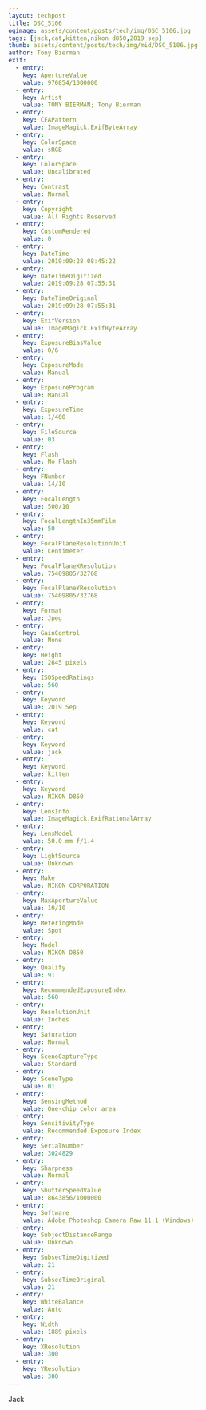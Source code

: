 ```yaml
---
layout: techpost
title: DSC_5106
ogimage: assets/content/posts/tech/img/DSC_5106.jpg
tags: [jack,cat,kitten,nikon d850,2019 sep]
thumb: assets/content/posts/tech/img/mid/DSC_5106.jpg
author: Tony Bierman
exif:
  - entry:
    key: ApertureValue
    value: 970854/1000000
  - entry:
    key: Artist
    value: TONY BIERMAN; Tony Bierman
  - entry:
    key: CFAPattern
    value: ImageMagick.ExifByteArray
  - entry:
    key: ColorSpace
    value: sRGB
  - entry:
    key: ColorSpace
    value: Uncalibrated
  - entry:
    key: Contrast
    value: Normal
  - entry:
    key: Copyright
    value: All Rights Reserved
  - entry:
    key: CustomRendered
    value: 0
  - entry:
    key: DateTime
    value: 2019:09:28 08:45:22
  - entry:
    key: DateTimeDigitized
    value: 2019:09:28 07:55:31
  - entry:
    key: DateTimeOriginal
    value: 2019:09:28 07:55:31
  - entry:
    key: ExifVersion
    value: ImageMagick.ExifByteArray
  - entry:
    key: ExposureBiasValue
    value: 0/6
  - entry:
    key: ExposureMode
    value: Manual
  - entry:
    key: ExposureProgram
    value: Manual
  - entry:
    key: ExposureTime
    value: 1/400
  - entry:
    key: FileSource
    value: 03
  - entry:
    key: Flash
    value: No Flash
  - entry:
    key: FNumber
    value: 14/10
  - entry:
    key: FocalLength
    value: 500/10
  - entry:
    key: FocalLengthIn35mmFilm
    value: 50
  - entry:
    key: FocalPlaneResolutionUnit
    value: Centimeter
  - entry:
    key: FocalPlaneXResolution
    value: 75409805/32768
  - entry:
    key: FocalPlaneYResolution
    value: 75409805/32768
  - entry:
    key: Format
    value: Jpeg
  - entry:
    key: GainControl
    value: None
  - entry:
    key: Height
    value: 2645 pixels
  - entry:
    key: ISOSpeedRatings
    value: 560
  - entry:
    key: Keyword
    value: 2019 Sep
  - entry:
    key: Keyword
    value: cat
  - entry:
    key: Keyword
    value: jack
  - entry:
    key: Keyword
    value: kitten
  - entry:
    key: Keyword
    value: NIKON D850
  - entry:
    key: LensInfo
    value: ImageMagick.ExifRationalArray
  - entry:
    key: LensModel
    value: 50.0 mm f/1.4
  - entry:
    key: LightSource
    value: Unknown
  - entry:
    key: Make
    value: NIKON CORPORATION
  - entry:
    key: MaxApertureValue
    value: 10/10
  - entry:
    key: MeteringMode
    value: Spot
  - entry:
    key: Model
    value: NIKON D850
  - entry:
    key: Quality
    value: 91
  - entry:
    key: RecommendedExposureIndex
    value: 560
  - entry:
    key: ResolutionUnit
    value: Inches
  - entry:
    key: Saturation
    value: Normal
  - entry:
    key: SceneCaptureType
    value: Standard
  - entry:
    key: SceneType
    value: 01
  - entry:
    key: SensingMethod
    value: One-chip color area
  - entry:
    key: SensitivityType
    value: Recommended Exposure Index
  - entry:
    key: SerialNumber
    value: 3024829
  - entry:
    key: Sharpness
    value: Normal
  - entry:
    key: ShutterSpeedValue
    value: 8643856/1000000
  - entry:
    key: Software
    value: Adobe Photoshop Camera Raw 11.1 (Windows)
  - entry:
    key: SubjectDistanceRange
    value: Unknown
  - entry:
    key: SubsecTimeDigitized
    value: 21
  - entry:
    key: SubsecTimeOriginal
    value: 21
  - entry:
    key: WhiteBalance
    value: Auto
  - entry:
    key: Width
    value: 1889 pixels
  - entry:
    key: XResolution
    value: 300
  - entry:
    key: YResolution
    value: 300
---
```

<p class="h4">Jack</p>